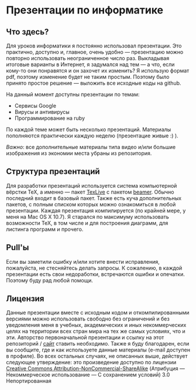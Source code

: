 Презентации по информатике
==========================

Что здесь?
----------

Для уроков информатики я постоянно использовал презентации. Это практично, доступно и, главное, очень удобно — презентацию можно повторно использовать неограниченное число раз. Выкладывая итоговые варианты в Интернет, я задумался над тем — а что, если кому-то они понравятся и он захочет их изменить? Я использую формат pdf, поэтому изменение будет не таким простым. Поэтому было принято простое решение — выложить все исходные коды на github.

На данный момент доступны презентации по темам:

* Сервисы Google
* Вирусы и антивирусы
* Программирование на ruby

По каждой теме может быть несколько презентаций. Материалы пополняются практически каждую неделю (презентацие живые :) ).

_Важно_: все дополнительные материалы типа видео и/или большие изображения из экономии места убраны из репозитория.

Структура презентаций
---------------------
Для разработки презентаций используется система компьютерной вёрстки TeX, а именно — пакет [TexLive](http://www.tug.org/texlive/) с пакетом [beamer](https://bitbucket.org/rivanvx/beamer/wiki/Home). Обычно последний входит в базовый пакет. Также есть куча дополнительных пакетов, с полным списком которых можно ознакомиться в любой презентации. Каждая презентация компилируется (по крайней мере, у меня на Mac OS X 10.7). Я старался по максимуму использовать возможности TeX, в том числе и для построения диаграмм, для листинга программ и прочего.


Pull'ы
------
Если вы заметили ошибку и/или хотите внести исправления, пожалуйста, не стесняйтесь делать запросы. К сожалению, в каждой презентации есть свои недоработки, встречаются ошибки и опечатки. Поэтому буду рад любой помощи.


Лицензия
--------
Данные презентации вместе с исходным кодом и откомпилированными версиями можно использовать свободно без ограничений и без уведомления меня в учебных, академических и иных некоммерческих целях на территории всех стран мира на тех же самых условиях, что и эти. Авторство первоначальной презентации и ссылку на этот репозиторий / [сайт](http://school.smirik.ru) ставить необходимо. Также я буду благодарен, если вы сообщите, где и как используете данные материалы (e-mail доступен в профиле). Во всех остальных случаях, не описанных выше, действует следующее утверждение: это произведение доступно по лицензии [Creative Commons Attribution-NonCommercial-ShareAlike](http://creativecommons.org/licenses/by-nc-sa/3.0/) (Атрибуция — Некоммерческое использование — С сохранением условий) 3.0 Непортированная

